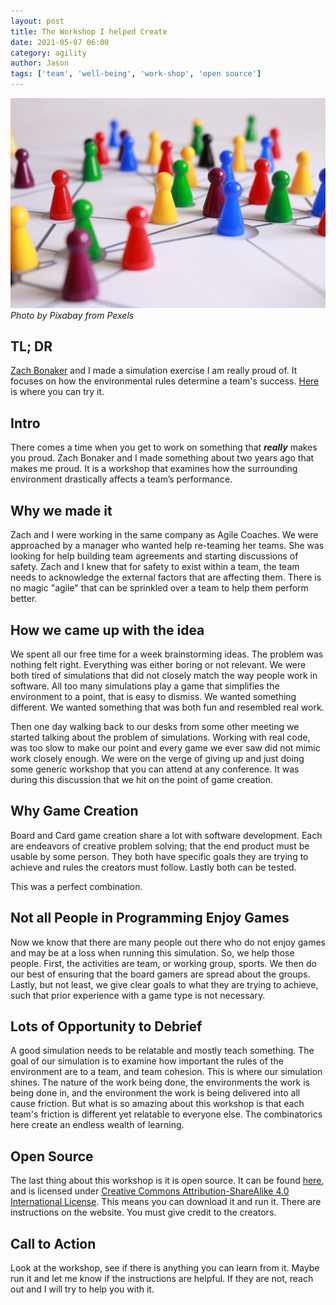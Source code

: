 ```yaml
---
layout: post
title: The Workshop I helped Create
date: 2021-05-07 06:00
category: agility
author: Jason
tags: ['team', 'well-being', 'work-shop', 'open source']
---
```


![Pawns of a Game](/assets/img/posts/MyWorkshop/pexels-pixabay-163064.jpg)
_Photo by Pixabay from Pexels_

## TL; DR

[Zach Bonaker](https://agileoutloud.wordpress.com) and I made a simulation exercise I am really proud of. It focuses on how the environmental rules determine a team's success. [Here](https://github.com/jason-kerney/TeamEnvironmentBoardGameWorkShop "Board Game Workshop") is where you can try it.

## Intro

There comes a time when you get to work on something that _**really**_ makes you proud. Zach Bonaker and I made something about two years ago that makes me proud. It is a workshop that examines how the surrounding environment drastically affects a team’s performance.

## Why we made it

Zach and I were working in the same company as Agile Coaches. We were approached by a manager who wanted help re-teaming her teams. She was looking for help building team agreements and starting discussions of safety. Zach and I knew that for safety to exist within a team, the team needs to acknowledge the external factors that are affecting them. There is no magic "agile" that can be sprinkled over a team to help them perform better.

## How we came up with the idea

We spent all our free time for a week brainstorming ideas. The problem was nothing felt right. Everything was either boring or not relevant. We were both tired of simulations that did not closely match the way people work in software. All too many simulations play a game that simplifies the environment to a point, that is easy to dismiss. We wanted something different. We wanted something that was both fun and resembled real work.

Then one day walking back to our desks from some other meeting we started talking about the problem of simulations. Working with real code, was too slow to make our point and every game we ever saw did not mimic work closely enough. We were on the verge of giving up and just doing some generic workshop that you can attend at any conference. It was during this discussion that we hit on the point of game creation.

## Why Game Creation

Board and Card game creation share a lot with software development. Each are endeavors of creative problem solving; that the end product must be usable by some person. They both have specific goals they are trying to achieve and rules the creators must follow. Lastly both can be tested.

This was a perfect combination.

## Not all People in Programming Enjoy Games

Now we know that there are many people out there who do not enjoy games and may be at a loss when running this simulation. So, we help those people. First, the activities are team, or working group, sports. We then do our best of ensuring that the board gamers are spread about the groups. Lastly, but not least, we give clear goals to what they are trying to achieve, such that prior experience with a game type is not necessary.

## Lots of Opportunity to Debrief

A good simulation needs to be relatable and mostly teach something. The goal of our simulation is to examine how important the rules of the environment are to a team, and team cohesion. This is where our simulation shines. The nature of the work being done, the environments the work is being done in, and the environment the work is being delivered into all cause friction. But what is so amazing about this workshop is that each team's friction is different yet relatable to everyone else. The combinatorics here create an endless wealth of learning.

## Open Source

The last thing about this workshop is it is open source. It can be found [here](https://github.com/jason-kerney/TeamEnvironmentBoardGameWorkShop "Board Game Workshop"), and is licensed under [Creative Commons Attribution-ShareAlike 4.0 International License](https://creativecommons.org/licenses/by-sa/4.0/). This means you can download it and run it. There are instructions on the website. You must give credit to the creators.

## Call to Action

Look at the workshop, see if there is anything you can learn from it. Maybe run it and let me know if the instructions are helpful. If they are not, reach out and I will try to help you with it.
